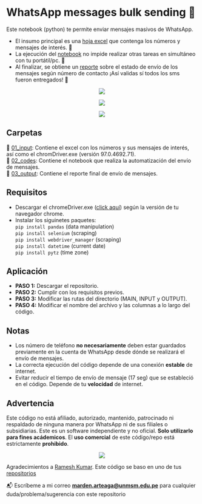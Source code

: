 # WhatsApp messages bulk sending 📩

Este notebook (python) te permite enviar mensajes masivos de WhatsApp.  

* El insumo principal es una [hoja excel](https://github.com/braulio-arteaga/WhatsApp-messages-bulk-sending/blob/main/01_input/list.xlsx) que contenga los números y mensajes de interés. 📝
* La ejecución del [notebook](https://github.com/braulio-arteaga/WhatsApp-messages-bulk-sending/blob/main/02_codes/01_send_wsp_selenium.ipynb) no impide realizar otras tareas en simultáneo con tu portátil/pc. 🤗 
* Al finalizar, se obtiene un [reporte](https://github.com/braulio-arteaga/WhatsApp-messages-bulk-sending/blob/main/03_output/report_send_wsp_30-01-22.xlsx) sobre el estado de envío de los mensajes según número de contacto ¡Así validas sí todos los sms fueron entregados! 💯  

<p align="center">
  <img src="https://c.tenor.com/O29iHtSG6OsAAAAC/jim-carrey-jim-carrey-typing.gif"/>
</p>

<p align="center">
  <img src="https://dilooapp.files.wordpress.com/2016/06/funny-jim-carrey-typing-gif-picture.gif"/>
</p>

<p align="center">
  <img src="https://c.tenor.com/HjnuCt2vyuEAAAAC/typing-jim-carrey.gif"/>
</p>


## Carpetas
📁 [01_input](https://github.com/braulio-arteaga/WhatsApp-messages-bulk-sending/tree/main/01_input): Contiene el excel con los números y sus mensajes de interés, así como el chromDriver.exe (versión 97.0.4692.71).  
📁 [02_codes](https://github.com/braulio-arteaga/WhatsApp-messages-bulk-sending/tree/main/02_codes): Contiene el notebook que realiza la automatización del envío de mensajes.  
📁 [03_output](https://github.com/braulio-arteaga/WhatsApp-messages-bulk-sending/tree/main/03_output): Contiene el reporte final de envío de mensajes.

## Requisitos   
* Descargar el chromeDriver.exe ([click aquí](https://chromedriver.chromium.org/downloads)) según la versión de tu navegador chrome. 
* Instalar los siguinetes paquetes:  
`pip install pandas`  (data manipulation)  
`pip install selenium`  (scraping)    
`pip install webdriver_manager`  (scraping)  
`pip install datetime` (current date)  
`pip install pytz` (time zone)

## Aplicación
* **PASO 1:** Descargar el repositorio.  
* **PASO 2:** Cumplir con los requisitos previos.  
* **PASO 3:** Modificar las rutas del directorio (MAIN, INPUT y OUTPUT).  
* **PASO 4:** Modificar el nombre del archivo y las columnas a lo largo del código.


## Notas
* Los número de teléfono **no necesariamente** deben estar guardados previamente en la cuenta de WhatsApp desde dónde se realizará el envío de mensajes.  
* La correcta ejecución del código depende de una conexión **estable** de internet.  
* Evitar reducir el tiempo de envío de mensaje (17 seg) que se estableció en el código. Depende de tu **velocidad** de internet.


## Advertencia
Este código no está afiliado, autorizado, mantenido, patrocinado ni respaldado de ninguna manera por WhatsApp ni de sus filiales o subsidiarias. Este es un software independiente y no oficial. **Solo utilizarlo para fines acádemicos**. El **uso comercial** de este código/repo está estrictamente **prohibido**. 


<p align="center">
  <img src="https://c.tenor.com/WKWonIB6gjIAAAAC/police-siren-siren.gif"/>
</p>



Agradecimientos a [Ramesh Kumar](https://github.com/inforkgodara). Este código se baso en uno de tus [repositorios](https://github.com/inforkgodara/whatsapp-bulk-messages-without-saving-contacts)  

📬 Escríbeme a mi correo **marden.arteaga@unmsm.edu.pe** para cualquier duda/problema/sugerencia con este repositorio



